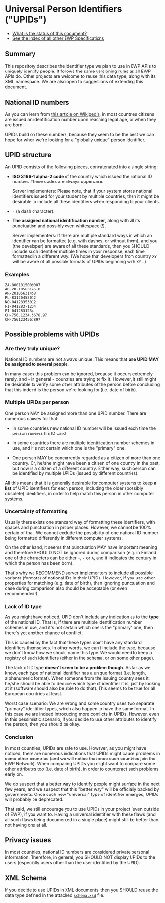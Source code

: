 Universal Person Identifiers ("UPIDs")
======================================

* [What is the status of this document?][statuses]
* [See the index of all other EWP Specifications][develhub]


Summary
-------

This repository describes the identifier type we plan to use in EWP APIs to
uniquely identify people. It follows the same [versioning rules][compat-rules]
as all EWP APIs do. Other projects are welcome to reuse this data type, along
with its XML namespace. We are also open to suggestions of extending this
document.


National ID numbers
-------------------

As you can learn from [this article on Wikipedia][wiki-article], in most
countries citizens are issued an identification number upon reaching legal age,
or when they are born.

UPIDs build on these numbers, because they seem to be the best we can hope
for when we're looking for a "globally unique" person identifier.


UPID structure
--------------

An UPID consists of the following pieces, concatenated into a single string:

 * **ISO 3166-1 alpha-2 code** of the country which issued the national ID
   number. These codes are always uppercase.

   Server implementers: Please note, that if your system stores national
   identifiers issued for your student by multiple countries, then it might be
   desirable to include all these identifiers when responding to your clients.

 * `-` (a dash character).

 * **The assigned national identification number**, along with all its
   punctuation and possibly even whitespace (!).

   Server implementers: If there are multiple standard ways in which an
   identifier can be formatted (e.g. with dashes, or without them), and you
   (the developer) are aware of all these standards, then you SHOULD include
   such identifier multiple times in your response, each time formatted in a
   different way. (We hope that developers from country `XY` will be aware of
   all possible formats of UPIDs beginning with `XY-`.)


### Examples

```
ZA-8001015009087
AR-20-10563145-8
AR-20105631458
PL-83120453012
NO-04128353012
FI-041283-1234
FI-0412831234
CH-756.1234.5678.97
CH-7561234567897
```


Possible problems with UPIDs
----------------------------

### Are they truly unique?

National ID numbers are not always unique. This means that **one UPID MAY be
assigned to several people**.

In many cases this problem can be ignored, because it occurs extremely rarely,
and - in general - countries are trying to fix it. However, it still might be
desirable to verify some other attributes of the person before concluding that
this indeed is the person we're looking for (i.e. date of birth).


### Multiple UPIDs per person

One person MAY be assigned more than one UPID number. There are numerous causes
for that:

 * In some countries new national ID number will be issued each time the
   person renews his ID card.

 * In some countries there are multiple identification number schemes in use,
   and it's not certain which one is the "primary" one.

 * One person MAY be concurrently regarded as a citizen of more than one
   country. Or, he/she might have been a citizen of one country in the past,
   but now is a citizen of a different country. Either way, such person can be
   identified by multiple UPIDs (issued by different countries).

All this means that it is generally desirable for computer systems to keep **a
list** of UPID identifiers for each person, including the older (possibly
obsolete) identifiers, in order to help match this person in other computer
systems.


### Uncertainty of formatting

Usually there exists one standard way of formatting these identifiers, with
spaces and punctuation in proper places. However, we cannot be 100% certain of
that. We cannot exclude the possibility of one national ID number being
formatted differently in different computer systems.

On the other hand, it seems that punctuation MAY have important meaning and
therefore SHOULD NOT be ignored during comparison (e.g. in Finland one of the
characters can be either `+`, `-` or `A`, and it indicates the century in which
the person has been born).

That's why we RECOMMEND server implementers to include all possible variants
(formats) of national IDs in their UPIDs. However, if you use other properties
for matching (e.g. date of birth), then ignoring punctuation and case during
comparison also should be acceptable (or even recommended!).


### Lack of ID type

As you might have noticed, UPID don't include any indication as to the **type**
of the national ID. That is, if there are multiple identification number
schemes in use, and it's not certain which one is the "primary" one, then
there's yet another chance of conflict.

This is caused by the fact that these types don't have any standard
identifiers themselves. In other words, we can't include the type, because we
don't know how we should name this type. We would need to keep a registry of
such identifiers (either in the schema, or on some other page).

The lack of ID type **doesn't seem to be a problem though**. As far as we know,
each type of national identifier has a unique format (i.e. length, alphanumeric
format). When someone from the issuing country sees it, he/she should be able
to deduce which type of identifier it is, just by looking at it (software
should also be able to do that). This seems to be true for all European
countries at least.

Worst case scenario: We are wrong and some country uses two separate "primary"
identifier types, which also happen to have the same format. In this case we
are indeed introducing more conflicts in UPIDs. However, even in this
pessimistic scenario, if you decide to use other attributes to identify the
person, then you should be okay.


### Conclusion

In most countries, UPIDs are safe to use. However, as you might have noticed,
there are numerous indications that UPIDs might cause problems in some other
countries (and we will notice that once such countries join the EWP Network).
When comparing UPIDs you might want to compare some other attributes too (i.e.
date of birth), in order to counteract such problems early on.

We do suspect that a better way to identify people might surface in the next
few years, and we suspect that this "better way" will be officially backed by
governments. Once such new "universal" type of identifier emerges, UPIDs will
probably be deprecated.

That said, we still encourage you to use UPIDs in your project (even outside
of EWP), if you want to. Having a universal identifier with these flaws (and
all such flaws being documented in a single place) might still be better than
not having one at all.


Privacy issues
--------------

In most countries, national ID numbers are considered private personal
information. Therefore, in general, you SHOULD NOT display UPIDs to the users
(especially users other than the user identified by the UPID).


XML Schema
----------

If you decide to use UPIDs in XML documents, then you SHOULD reuse the data
type defined in the attached [`schema.xsd`](schema.xsd) file.


[develhub]: http://developers.erasmuswithoutpaper.eu/
[statuses]: https://github.com/erasmus-without-paper/ewp-specs-management#statuses
[compat-rules]: https://github.com/erasmus-without-paper/ewp-specs-architecture/#backward-compatibility-rules
[wiki-article]: https://en.wikipedia.org/wiki/National_identification_number
